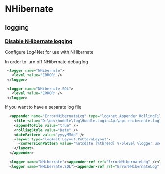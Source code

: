 # NHibernate

## logging

### [Disable NHibernate logging](http://stackoverflow.com/questions/1467776/disable-nhibernate-logging)

Configure Log4Net for use with NHibernate

In order to turn off NHibernate debug log

```xml
 <logger name="NHibernate">
   <level value="ERROR" />
 </logger>

 <logger name="NHibernate.SQL">
   <level value="ERROR" />
 </logger>
```

If you want to have a separate log file

```xml
  <appender name="ErrorNHibernateLog" type="log4net.Appender.RollingFileAppender">
    <file value="D:\dev\huddle\log\Huddle.Login.Api\api-nhibernate.log" />
    <appendToFile value="true" />
    <rollingStyle value="Date" />
    <datePattern value="yyyyMMdd" />
    <layout type="log4net.Layout.PatternLayout">
      <conversionPattern value="%utcdate [%thread] %-5level %logger user=%property{user} - %message%n" />
    </layout>
  </appender>

  <logger name="NHibernate"><appender-ref ref="ErrorNHibernateLog" /><level value="WARN" /></logger>
  <logger name="NHibernate.SQL"><appender-ref ref="ErrorNHibernateLog" /><level value="WARN" /></logger>
```